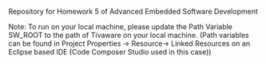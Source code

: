 Repository for Homework 5 of Advanced Embedded Software Development

Note: To run on your local machine, please update the Path Variable SW_ROOT to the path of Tivaware on your local machine.
(Path variables can be found in Project Properties -> Resource-> Linked Resources on an Eclipse based IDE (Code Composer Studio used in this case))
